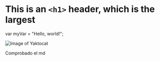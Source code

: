 # This is an `<h1>` header, which is the largest

var myVar = "Hello, world!";


![Image of Yaktocat](https://octodex.github.com/images/yaktocat.png)

















Comprobado el md 
